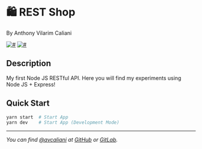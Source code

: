 # 🛍 REST Shop
By Anthony Vilarim Caliani

[![#](https://img.shields.io/badge/licence-MIT-blue.svg)](#) [![#](https://img.shields.io/badge/node-LTS-green.svg)](#)

## Description
My first Node JS RESTful API. Here you will find my experiments using Node JS + Express!

## Quick Start

```sh
yarn start  # Start App
yarn dev    # Start App (Development Mode)
```

---

_You can find [@avcaliani](#) at [GitHub](https://github.com/avcaliani) or [GitLab](https://gitlab.com/avcaliani)._
